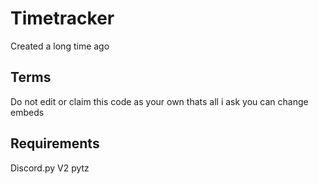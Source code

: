# Timetracker
Created a long time ago

## Terms

Do not edit or claim this code as your own thats all i ask
you can change embeds


## Requirements
Discord.py V2
pytz
